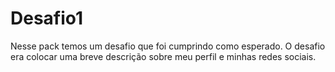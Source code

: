 # Desafio1
Nesse pack temos um desafio que foi cumprindo como esperado. O desafio era colocar uma breve descrição sobre meu perfil e minhas redes sociais.
